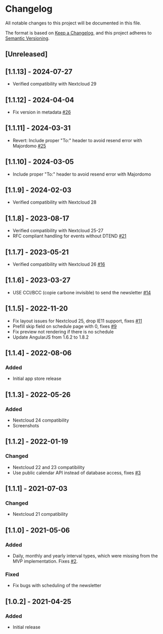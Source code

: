 # Changelog
All notable changes to this project will be documented in this file.

The format is based on [Keep a Changelog](https://keepachangelog.com/en/1.0.0/),
and this project adheres to [Semantic Versioning](https://semver.org/spec/v2.0.0.html).

## [Unreleased]

## [1.1.13] - 2024-07-27
- Verified compatibility with Nextcloud 29

## [1.1.12] - 2024-04-04
- Fix version in metadata [#26](https://github.com/mziech/nextcloud-calendar-news/pull/26)

## [1.1.11] - 2024-03-31
- Revert: Include proper "To:" header to avoid resend error with Majordomo [#25](https://github.com/mziech/nextcloud-calendar-news/issues/25)

## [1.1.10] - 2024-03-05
- Include proper "To:" header to avoid resend error with Majordomo

## [1.1.9] - 2024-02-03
- Verified compatibility with Nextcloud 28

## [1.1.8] - 2023-08-17
- Verified compatibility with Nextcloud 25-27
- RFC compliant handling for events without DTEND [#21](https://github.com/mziech/nextcloud-calendar-news/pull/21)

## [1.1.7] - 2023-05-21
- Verified compatibility with Nextcloud 26 [#16](https://github.com/mziech/nextcloud-calendar-news/issues/16)

## [1.1.6] - 2023-03-27
- USE CCI/BCC (copie carbone invisible) to send the newsletter [#14](https://github.com/mziech/nextcloud-calendar-news/issues/14)

## [1.1.5] - 2022-11-20
- Fix layout issues for Nextcloud 25, drop IE11 support, fixes [#11](https://github.com/mziech/nextcloud-calendar-news/issues/11)
- Prefill skip field on schedule page with 0, fixes [#9](https://github.com/mziech/nextcloud-calendar-news/issues/9)
- Fix preview not rendering if there is no schedule
- Update AngularJS from 1.6.2 to 1.8.2

## [1.1.4] - 2022-08-06
### Added
- Initial app store release

## [1.1.3] - 2022-05-26
### Added
- Nextcloud 24 compatibility
- Screenshots

## [1.1.2] - 2022-01-19
### Changed
- Nextcloud 22 and 23 compatibility
- Use public calendar API instead of database access, fixes [#3](https://github.com/mziech/nextcloud-calendar-news/issues/3)

## [1.1.1] - 2021-07-03
### Changed
- Nextcloud 21 compatibility

## [1.1.0] - 2021-05-06
### Added
- Daily, monthly and yearly interval types, which were missing from the MVP implementation. Fixes [#2](https://github.com/mziech/nextcloud-calendar-news/issues/2).

### Fixed
- Fix bugs with scheduling of the newsletter

## [1.0.2] - 2021-04-25
### Added
- Initial release
